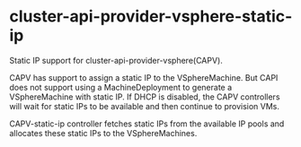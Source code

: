 # cluster-api-provider-vsphere-static-ip
Static IP support for cluster-api-provider-vsphere(CAPV).

CAPV has support to assign a static IP to the VSphereMachine. But CAPI does not support using a MachineDeployment to generate a VSphereMachine with static IP.
If DHCP is disabled, the CAPV controllers will wait for static IPs to be available and then continue to provision VMs.

CAPV-static-ip controller fetches static IPs from the available IP pools and allocates these static IPs to the VSphereMachines.
